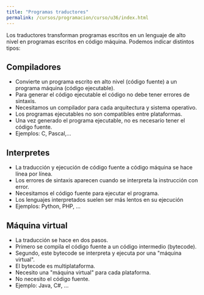 ```yaml
---
title: "Programas traductores"
permalink: /cursos/programacion/curso/u36/index.html
---
```


Los traductores transforman programas escritos en un lenguaje de alto nivel en programas escritos en código máquina. Podemos indicar distintos tipos:

## Compiladores

* Convierte un programa escrito en alto nivel (código fuente) a un programa máquina (código ejecutable).
* Para generar el código ejecutable el código no debe tener errores de sintaxis.
* Necesitamos un compilador para cada arquitectura y sistema operativo.
* Los programas ejecutables no son compatibles entre plataformas.
* Una vez generado el programa ejecutable, no es necesario tener el código fuente.
* Ejemplos: C, Pascal,...

## Interpretes

* La traducción y ejecución de código fuente a código máquina se hace línea por línea.
* Los errores de sintaxis aparecen cuando se interpreta la instrucción con error.
* Necesitamos el código fuente para ejecutar el programa.
* Los lenguajes interpretados suelen ser más lentos en su ejecución
* Ejemplos: Python, PHP, ...

## Máquina virtual

* La traducción se hace en dos pasos.
* Primero se compila el código fuente a un código intermedio (bytecode).
* Segundo, este bytecode se interpreta y ejecuta por una "máquina virtual".
* El bytecode es multiplataforma.
* Necesito una "máquina virtual" para cada plataforma.
* No necesito el código fuente.
* Ejemplo: Java, C#, ...
